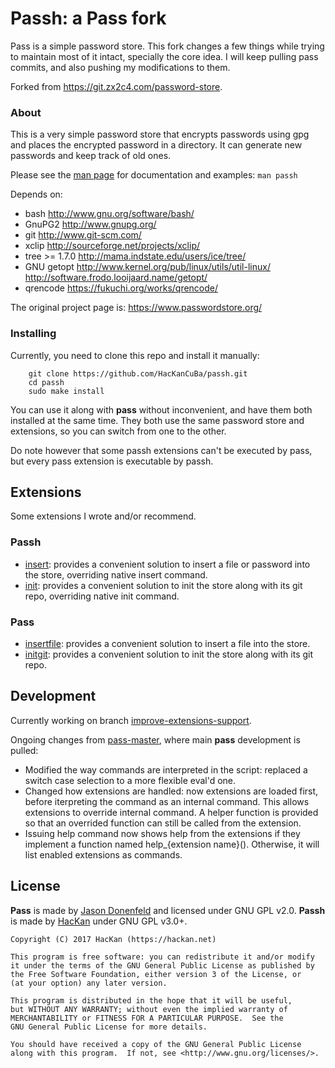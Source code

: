 # Passh: a Pass fork

Pass is a simple password store. This fork changes a few things while trying to maintain most of it intact, specially the core idea. I will keep pulling pass commits, and also pushing my modifications to them.

Forked from https://git.zx2c4.com/password-store.

### About

This is a very simple password store that encrypts passwords using gpg and
places the encrypted password in a directory. It can generate new passwords
and keep track of old ones.

Please see the [man page](https://github.com/HacKanCuBa/passh/blob/master/man/pass.md) for documentation and examples: `man passh`

Depends on:
- bash
  http://www.gnu.org/software/bash/
- GnuPG2
  http://www.gnupg.org/
- git
  http://www.git-scm.com/
- xclip
  http://sourceforge.net/projects/xclip/
- tree >= 1.7.0
  http://mama.indstate.edu/users/ice/tree/
- GNU getopt
  http://www.kernel.org/pub/linux/utils/util-linux/
  http://software.frodo.looijaard.name/getopt/
- qrencode
  https://fukuchi.org/works/qrencode/

The original project page is: https://www.passwordstore.org/

### Installing

Currently, you need to clone this repo and install it manually:

        git clone https://github.com/HacKanCuBa/passh.git
        cd passh
        sudo make install

You can use it along with **pass** without inconvenient, and have them both installed at the same time. They both use the same password store and extensions, so you can switch from one to the other.

Do note however that some passh extensions can't be executed by pass, but every pass extension is executable by passh.

## Extensions

Some extensions I wrote and/or recommend.

### Passh

* [insert](https://github.com/HacKanCuBa/passh-extension-insert): provides a convenient solution to insert a file or password into the store, overriding native insert command.
* [init](https://github.com/HacKanCuBa/passh-extension-init): provides a convenient solution to init the store along with its git repo, overriding native init command.

### Pass

* [insertfile](https://github.com/HacKanCuBa/pass-extension-insertfile): provides a convenient solution to insert a file into the store.
* [initgit](https://github.com/HacKanCuBa/pass-extension-initgit): provides a convenient solution to init the store along with its git repo.

## Development

Currently working on branch [improve-extensions-support](https://github.com/HacKanCuBa/passh/tree/improve-extensions-support).

Ongoing changes from [pass-master](https://github.com/HacKanCuBa/passh/tree/pass-master), where main **pass** development is pulled:

* Modified the way commands are interpreted in the script: replaced a switch case selection to a more flexible eval'd one.
* Changed how extensions are handled: now extensions are loaded first, before iterpreting the command as an internal command. This allows extensions to override internal command. A helper function is provided so that an overrided function can still be called from the extension.
* Issuing help command now shows help from the extensions if they implement a function named help_{extension name}(). Otherwise, it will list enabled extensions as commands.

## License

**Pass** is made by [Jason Donenfeld](mailto:Jason@zx2c4.com) and licensed under GNU GPL v2.0. **Passh** is made by [HacKan](https://hackan.net) under GNU GPL v3.0+.

    Copyright (C) 2017 HacKan (https://hackan.net)

    This program is free software: you can redistribute it and/or modify
    it under the terms of the GNU General Public License as published by
    the Free Software Foundation, either version 3 of the License, or
    (at your option) any later version.

    This program is distributed in the hope that it will be useful,
    but WITHOUT ANY WARRANTY; without even the implied warranty of
    MERCHANTABILITY or FITNESS FOR A PARTICULAR PURPOSE.  See the
    GNU General Public License for more details.

    You should have received a copy of the GNU General Public License
    along with this program.  If not, see <http://www.gnu.org/licenses/>.
